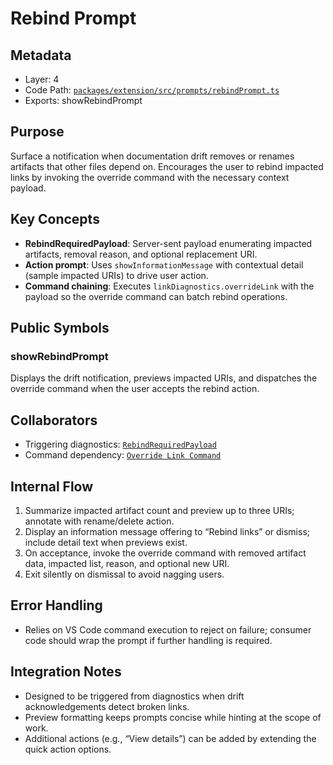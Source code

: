 # Rebind Prompt

## Metadata
- Layer: 4
- Code Path: [`packages/extension/src/prompts/rebindPrompt.ts`](../../../packages/extension/src/prompts/rebindPrompt.ts)
- Exports: showRebindPrompt

## Purpose
Surface a notification when documentation drift removes or renames artifacts that other files depend on. Encourages the user to rebind impacted links by invoking the override command with the necessary context payload.

## Key Concepts
- **RebindRequiredPayload**: Server-sent payload enumerating impacted artifacts, removal reason, and optional replacement URI.
- **Action prompt**: Uses `showInformationMessage` with contextual detail (sample impacted URIs) to drive user action.
- **Command chaining**: Executes `linkDiagnostics.overrideLink` with the payload so the override command can batch rebind operations.

## Public Symbols

### showRebindPrompt
Displays the drift notification, previews impacted URIs, and dispatches the override command when the user accepts the rebind action.

## Collaborators
- Triggering diagnostics: [`RebindRequiredPayload`](../../../packages/shared/src/contracts/diagnostics.ts)
- Command dependency: [`Override Link Command`](../extension-commands/overrideLink.mdmd.md)

## Internal Flow
1. Summarize impacted artifact count and preview up to three URIs; annotate with rename/delete action.
2. Display an information message offering to “Rebind links” or dismiss; include detail text when previews exist.
3. On acceptance, invoke the override command with removed artifact data, impacted list, reason, and optional new URI.
4. Exit silently on dismissal to avoid nagging users.

## Error Handling
- Relies on VS Code command execution to reject on failure; consumer code should wrap the prompt if further handling is required.

## Integration Notes
- Designed to be triggered from diagnostics when drift acknowledgements detect broken links.
- Preview formatting keeps prompts concise while hinting at the scope of work.
- Additional actions (e.g., “View details”) can be added by extending the quick action options.
